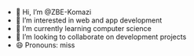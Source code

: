 - 👋 Hi, I’m @ZBE-Komazi
- 👀 I’m interested in web and app development
- 🌱 I’m currently learning computer science
- 💞️ I’m looking to collaborate on development projects
- 😄 Pronouns: miss
  
<!---
ZBE-Komazi/ZBE-Komazi is a ✨ special ✨ repository because its `README.md` (this file) appears on your GitHub profile.
You can click the Preview link to take a look at your changes.
--->
